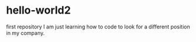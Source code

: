 # hello-world2
first repository
I am just learning how to code to look for a different position in my company.
